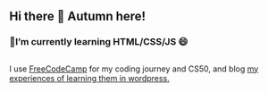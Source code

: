 ## Hi there 👋 Autumn here!

### 🌱I’m currently learning HTML/CSS/JS 😄

##
I use <a href="https://www.freecodecamp.org/learn">FreeCodeCamp</a> for my coding journey and CS50, and blog <a href="https://codejourn.wordpress.com">my experiences of learning them in wordpress.</a>
##

<!--
**Denz001/Denz001** is a ✨ _special_ ✨ repository because its `README.md` (this file) appears on your GitHub profile.

Here are some ideas to get you started:

- 🔭 I’m currently working on ...
- 🌱 I’m currently learning ...
- 👯 I’m looking to collaborate on ...
- 🤔 I’m looking for help with ...
- 💬 Ask me about ...
- 📫 How to reach me: ...
- 😄 Pronouns: ...
- ⚡ Fun fact: ...
-->
